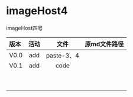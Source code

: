 # imageHost4
imageHost四号





| 版本 | 活动 |    文件    | 原md文件路径 |
| :--- | :--: | :--------: | ------------ |
| V0.0 | add  | paste-3、4 |              |
| V0.1 | add  |    code    |              |
|      |      |            |              |
|      |      |            |              |
|      |      |            |              |
|      |      |            |              |
|      |      |            |              |
|      |      |            |              |
|      |      |            |              |
|      |      |            |              |
|      |      |            |              |

